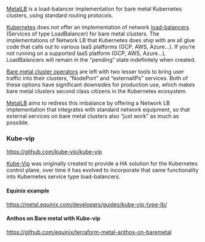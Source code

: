 
[MetalLB](https://metallb.universe.tf/) is a load-balancer implementation for bare metal Kubernetes clusters, using standard routing protocols.

[Kubernetes](Kubernetes) does not offer an implementation of network [load-balancers](Load-Balancer) (Services of type LoadBalancer) for bare metal clusters. The implementations of Network LB that Kubernetes does ship with are all glue code that calls out to various IaaS platforms (GCP, AWS, Azure…). If you’re not running on a supported IaaS platform (GCP, AWS, Azure…), LoadBalancers will remain in the “pending” state indefinitely when created.

[Bare metal cluster operators](https://metal.equinix.com/developers/guides/kube-vip-type-lb/) are left with two lesser tools to bring user traffic into their clusters, “NodePort” and “externalIPs” services. Both of these options have significant downsides for production use, which makes bare metal clusters second class citizens in the Kubernetes ecosystem.

[MetalLB](https://metallb.universe.tf/) aims to redress this imbalance by offering a Network LB implementation that integrates with standard network equipment, so that external services on bare metal clusters also “just work” as much as possible.


### Kube-vip

https://github.com/kube-vip/kube-vip


[Kube-Vip](https://kube-vip.io) was originally created to provide a HA solution for the Kubernetes control plane, over time it has evolved to incorporate that same functionality into Kubernetes service type load-balancers.


#### Equinix example

https://metal.equinix.com/developers/guides/kube-vip-type-lb/


#### Anthos on Bare metal with Kube-vip

https://github.com/equinix/terraform-metal-anthos-on-baremetal
